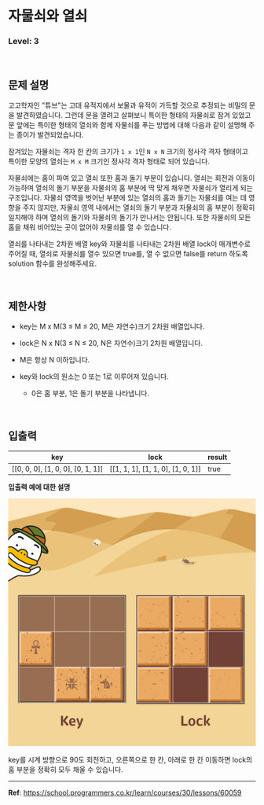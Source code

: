 # 자물쇠와 열쇠

### Level: 3

<br>

## 문제 설명

고고학자인 "튜브"는 고대 유적지에서 보물과 유적이 가득할 것으로 추정되는 비밀의 문을 발견하였습니다. 그런데 문을 열려고 살펴보니 특이한 형태의 자물쇠로 잠겨 있었고 문 앞에는 특이한 형태의 열쇠와 함께 자물쇠를 푸는 방법에 대해 다음과 같이 설명해 주는 종이가 발견되었습니다.

잠겨있는 자물쇠는 격자 한 칸의 크기가 `1 x 1`인 `N x N` 크기의 정사각 격자 형태이고 특이한 모양의 열쇠는 `M x M` 크기인 정사각 격자 형태로 되어 있습니다.

자물쇠에는 홈이 파여 있고 열쇠 또한 홈과 돌기 부분이 있습니다. 열쇠는 회전과 이동이 가능하며 열쇠의 돌기 부분을 자물쇠의 홈 부분에 딱 맞게 채우면 자물쇠가 열리게 되는 구조입니다. 자물쇠 영역을 벗어난 부분에 있는 열쇠의 홈과 돌기는 자물쇠를 여는 데 영향을 주지 않지만, 자물쇠 영역 내에서는 열쇠의 돌기 부분과 자물쇠의 홈 부분이 정확히 일치해야 하며 열쇠의 돌기와 자물쇠의 돌기가 만나서는 안됩니다. 또한 자물쇠의 모든 홈을 채워 비어있는 곳이 없어야 자물쇠를 열 수 있습니다.

열쇠를 나타내는 2차원 배열 key와 자물쇠를 나타내는 2차원 배열 lock이 매개변수로 주어질 때, 열쇠로 자물쇠를 열수 있으면 true를, 열 수 없으면 false를 return 하도록 solution 함수를 완성해주세요.

<br>

## 제한사항

- key는 M x M(3 ≤ M ≤ 20, M은 자연수)크기 2차원 배열입니다.

- lock은 N x N(3 ≤ N ≤ 20, N은 자연수)크기 2차원 배열입니다.

- M은 항상 N 이하입니다.

- key와 lock의 원소는 0 또는 1로 이루어져 있습니다.

  - 0은 홈 부분, 1은 돌기 부분을 나타냅니다.

<br>

## 입출력

| key | lock | result |
| --- | ---- | ------ |
| [[0, 0, 0], [1, 0, 0], [0, 1, 1]] | [[1, 1, 1], [1, 1, 0], [1, 0, 1]] | true |

**입출력 예에 대한 설명**

<img src="./exam_1.jpg" alt="exam_1" />

key를 시계 방향으로 90도 회전하고, 오른쪽으로 한 칸, 아래로 한 칸 이동하면 lock의 홈 부분을 정확히 모두 채울 수 있습니다.

---

**Ref**: https://school.programmers.co.kr/learn/courses/30/lessons/60059